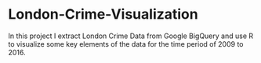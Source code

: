 # London-Crime-Visualization
In this project I extract London Crime Data from Google BigQuery and use R to visualize some key elements of the data for the time period of 2009 to 2016.
